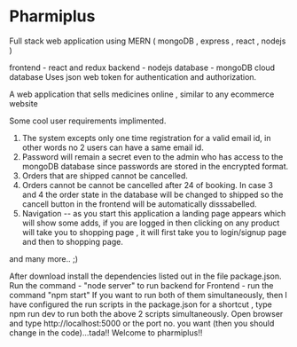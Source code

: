 # Pharmiplus
Full stack web application using MERN ( mongoDB , express , react , nodejs )

frontend - react and redux
backend - nodejs
database - mongoDB cloud database
Uses json web token for authentication and authorization.

A web application that sells medicines online , similar to any ecommerce website

Some cool user requirements implimented.
1) The system excepts only one time registration for a valid email id, in other words no 2 users can have a same email id.
2) Password will remain a secret even to the admin who has access to the mongoDB database since passwords are stored in the encrypted format.
3) Orders that are shipped cannot be cancelled.
4) Orders cannot be cannot be cancelled after 24 of booking. In case 3 and 4 the order state in the database will be changed to shipped so the cancell button in the frontend will be automatically disssabelled.
5) Navigation -- as you start this application a landing page appears which will show some adds, if you are logged in then clicking on any product will take you to shopping page ,  it will first take you to login/signup page and then to shopping page.

and many more.. ;)

After download install the dependencies listed out in the file package.json.
Run the command - "node server" to run backend
for Frontend  - run the command "npm start"
If you want to run both of them simultaneously, then I have configured the run scripts in the package.json for a shortcut , type npm run dev to run both the above 2 scripts simultaneously.
Open browser and type http://localhost:5000 or the port no. you want (then you should change in the code)...tada!! Welcome to pharmiplus!!
